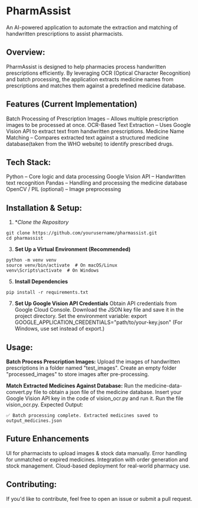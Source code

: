 # **PharmAssist**
An AI-powered application to automate the extraction and matching of handwritten prescriptions to assist pharmacists.

## **Overview:**
PharmAssist is designed to help pharmacies process handwritten prescriptions efficiently. By leveraging OCR (Optical Character Recognition) and batch processing, the application extracts medicine names from prescriptions and matches them against a predefined medicine database.

## **Features (Current Implementation)**
Batch Processing of Prescription Images – Allows multiple prescription images to be processed at once.
OCR-Based Text Extraction – Uses Google Vision API to extract text from handwritten prescriptions.
Medicine Name Matching – Compares extracted text against a structured medicine database(taken from the WHO website) to identify prescribed drugs.

## **Tech Stack:**
Python – Core logic and data processing
Google Vision API – Handwritten text recognition
Pandas – Handling and processing the medicine database
OpenCV / PIL (optional) – Image preprocessing

## **Installation & Setup**:
1. **Clone the Repository*
```
git clone https://github.com/yourusername/pharmassist.git
cd pharmassist
```

3. **Set Up a Virtual Environment (Recommended)**
```
python -m venv venv
source venv/bin/activate  # On macOS/Linux
venv\Scripts\activate  # On Windows
```

5. **Install Dependencies**
```
pip install -r requirements.txt
```

7. **Set Up Google Vision API Credentials**
Obtain API credentials from Google Cloud Console.
Download the JSON key file and save it in the project directory.
Set the environment variable:
export GOOGLE_APPLICATION_CREDENTIALS="path/to/your-key.json"
(For Windows, use set instead of export.)

## **Usage:**
**Batch Process Prescription Images:**
Upload the images of handwritten prescriptions in a folder named "test_images".
Create an empty folder "processed_images" to store images after pre-processing.


**Match Extracted Medicines Against Database:**
Run the medicine-data-convert.py file to obtain a json file of the medicine database.
Insert your Google Vision API key in the code of vision_ocr.py and run it.
Run the file vision_ocr.py.
Expected Output:
```
✅ Batch processing complete. Extracted medicines saved to output_medicines.json
```

## **Future Enhancements**
UI for pharmacists to upload images & stock data manually.
Error handling for unmatched or expired medicines.
Integration with order generation and stock management.
Cloud-based deployment for real-world pharmacy use.

## **Contributing:**
If you'd like to contribute, feel free to open an issue or submit a pull request.
